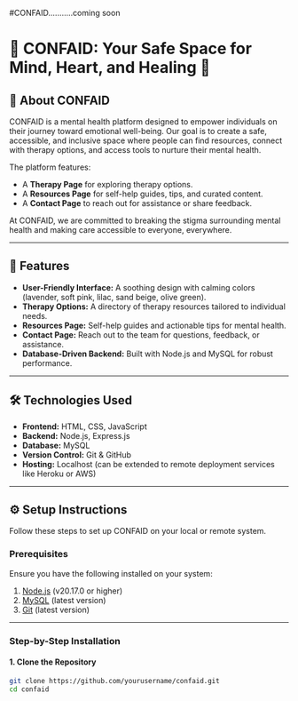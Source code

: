 #CONFAID...........coming soon

# 🌟 CONFAID: Your Safe Space for Mind, Heart, and Healing 🌟

## 🧠 **About CONFAID**
CONFAID is a mental health platform designed to empower individuals on their journey toward emotional well-being. Our goal is to create a safe, accessible, and inclusive space where people can find resources, connect with therapy options, and access tools to nurture their mental health.  

The platform features:  
- A **Therapy Page** for exploring therapy options.  
- A **Resources Page** for self-help guides, tips, and curated content.  
- A **Contact Page** to reach out for assistance or share feedback.  

At CONFAID, we are committed to breaking the stigma surrounding mental health and making care accessible to everyone, everywhere.  

---

## 🚀 **Features**
- **User-Friendly Interface:** A soothing design with calming colors (lavender, soft pink, lilac, sand beige, olive green).  
- **Therapy Options:** A directory of therapy resources tailored to individual needs.  
- **Resources Page:** Self-help guides and actionable tips for mental health.  
- **Contact Page:** Reach out to the team for questions, feedback, or assistance.  
- **Database-Driven Backend:** Built with Node.js and MySQL for robust performance.  

---

## 🛠️ **Technologies Used**
- **Frontend:** HTML, CSS, JavaScript  
- **Backend:** Node.js, Express.js  
- **Database:** MySQL  
- **Version Control:** Git & GitHub  
- **Hosting:** Localhost (can be extended to remote deployment services like Heroku or AWS)  

---

## ⚙️ **Setup Instructions**
Follow these steps to set up CONFAID on your local or remote system.

### Prerequisites
Ensure you have the following installed on your system:
1. [Node.js](https://nodejs.org/) (v20.17.0 or higher)
2. [MySQL](https://www.mysql.com/) (latest version)
3. [Git](https://git-scm.com/) (latest version)

---

### Step-by-Step Installation

#### **1. Clone the Repository**
```bash
git clone https://github.com/yourusername/confaid.git
cd confaid

